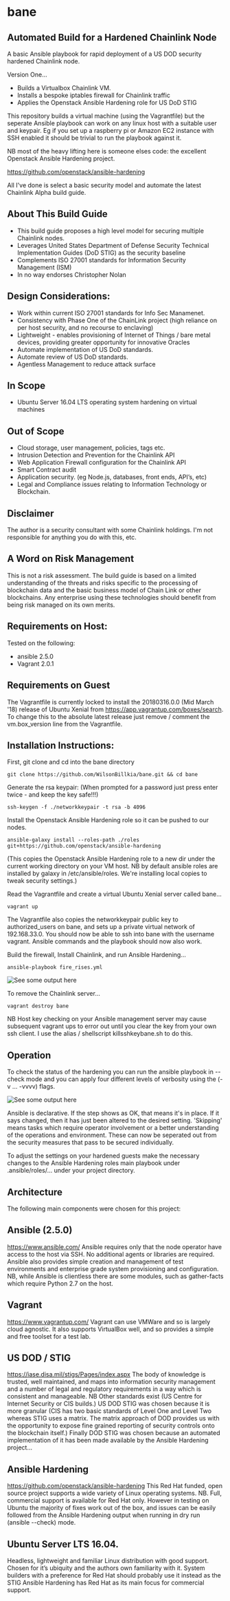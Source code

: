 # bane

## Automated Build for a Hardened Chainlink Node
A basic Ansible playbook for rapid deployment of a US DOD security hardened Chainlink node. 

Version One...
* Builds a Virtualbox Chainlink VM.
* Installs a bespoke iptables firewall for Chainlink traffic 
* Applies the Openstack Ansible Hardening role for US DoD STIG  

This repository builds a virtual machine (using the Vagrantfile) but the seperate Ansible playbook can work on any linux host with a suitable user and keypair. Eg if you set up a raspberry pi or Amazon EC2 instance with SSH enabled it should be trivial to run the playbook against it.

NB most of the heavy lifting here is someone elses code: the excellent Openstack Ansible Hardening project. 

https://github.com/openstack/ansible-hardening 

All I've done is select a basic security model and automate the latest Chainlink Alpha build guide.

## About This Build Guide
* This build guide proposes a high level model for securing multiple Chainlink nodes.
* Leverages United States Department of Defense Security Technical Implementation Guides (DoD STIG) as the security baseline
* Complements ISO 27001 standards for Information Security Management (ISM) 
* In no way endorses Christopher Nolan 

## Design Considerations:
* Work within current ISO 27001 standards for Info Sec Manamenet.
* Consistency with Phase One of the ChainLink project (high reliance on per host security, and no recourse to enclaving)
* Lightweight - enables provisioning of Internet of Things / bare metal devices, providing greater opportunity for innovative Oracles
* Automate implementation of US DoD standards.
* Automate review of US DoD standards.
* Agentless Management to reduce attack surface

## In Scope
* Ubuntu Server 16.04 LTS operating system hardening on virtual machines

## Out of Scope 
* Cloud storage, user management, policies, tags etc. 
* Intrusion Detection and Prevention for the Chainlink API
* Web Application Firewall configuration for the Chainlink API
* Smart Contract audit
* Application security. (eg Node.js, databases, front ends, API’s, etc)
* Legal and Compliance issues relating to Information Technology or Blockchain.

## Disclaimer
The author is a security consultant with some Chainlink holdings. I'm not responsible for anything you do with this, etc. 

## A Word on Risk Management
This is not a risk assessment. The build guide is based on a limited understanding of the threats and risks specific to the processing of blockchain data and the basic business model of Chain Link or other blockchains.
Any enterprise using these technologies should benefit from being risk managed on its own merits.

## Requirements on Host:
Tested on the following:
* ansible 2.5.0
* Vagrant 2.0.1

## Requirements on Guest
The Vagrantfile is currently locked to install the 20180316.0.0 (Mid March '18) release of Ubuntu Xenial from https://app.vagrantup.com/boxes/search. To change this to the absolute latest release just remove / comment the vm.box_version line from the Vagrantfile. 

## Installation Instructions:
First, git clone and cd into the bane directory 
```
git clone https://github.com/WilsonBillkia/bane.git && cd bane
```
Generate the rsa keypair: (When prompted for a password just press enter twice - and keep the key safe!!!)
```
ssh-keygen -f ./networkkeypair -t rsa -b 4096
```

Install the Openstack Ansible Hardening role so it can be pushed to our nodes.
```
ansible-galaxy install --roles-path ./roles git+https://github.com/openstack/ansible-hardening
```
(This copies the Openstack Ansible Hardening role to a new dir under the current working directory on your VM host. NB by default ansible roles are installed by galaxy in /etc/ansible/roles. We're installing local copies to tweak security settings.) 

Read the Vagrantfile and create a virtual Ubuntu Xenial server called bane... 

```
vagrant up  
```
The Vagrantfile also copies the networkkeypair public key to authorized_users on bane, and sets up a private virtual network of 192.168.33.0. You should now be able to ssh into bane with the username vagrant. Ansible commands and the playbook should now also work.

Build the firewall, Install Chainlink, and run Ansible Hardening...

```
ansible-playbook fire_rises.yml
```

![See some output here](bane.jpg?raw=true "Building a Chainlink")

To remove the Chainlink server...
```
vagrant destroy bane
```
NB Host key checking on your Ansible management server may cause subsequent vagrant ups to error out until you clear the key from your own ssh client. I use the alias / shellscript killsshkeybane.sh to do this. 

## Operation

To check the status of the hardening you can run the ansible playbook in --check mode and you can apply four different levels of verbosity using the (-v ... -vvvv) flags.

![See some output here](stig_guide.PNG?raw=true "Hardening Output")

Ansible is declarative. If the step shows as OK, that means it's in place. If it says changed, then it has just been altered to the desired setting. 'Skipping' means tasks which require operator involvement or a better understanding of the operations and environment. These can now be seperated out from the security measures that pass to be secured individually.

To adjust the settings on your hardened guests make the necessary changes to the Ansible Hardening roles main playbook under .ansible/roles/... under your project directory.

## Architecture
The following main components were chosen for this project:

## Ansible (2.5.0)
https://www.ansible.com/ 
Ansible requires only that the node operator have access to the host via SSH. No additional agents or libraries are required. Ansible also provides simple creation and management of test environments and enterprise grade system provisioning and configuration.
NB, while Ansible is clientless there are some modules, such as gather-facts which require Python 2.7 on the host. 

## Vagrant 
https://www.vagrantup.com/ 
Vagrant can use VMWare and so is largely cloud agnostic. It also supports VirtualBox well, and so provides a simple and free toolset for a test lab.

## US DOD / STIG
https://iase.disa.mil/stigs/Pages/index.aspx
The body of knowledge is trusted, well maintained, and maps into information security management and a number of legal and regulatory requirements in a way which is consistent and manageable. 
NB Other standards exist (US Centre for Internet Security or CIS builds.) US DOD STIG was chosen because it is more granular (CIS has two basic standards of Level One and Level Two whereas STIG uses a matrix. The matrix approach of DOD provides us with the opportunity to expose fine grained reporting of security controls onto the blockchain itself.)
Finally DOD STIG was chosen because an automated implementation of it has been made available by the Ansible Hardening project…

## Ansible Hardening
https://github.com/openstack/ansible-hardening 
This Red Hat funded, open source project supports a wide variety of Linux operating systems.
NB. Full, commercial support is available for Red Hat only. However in testing on Ubuntu the majority of fixes work out of the box, and issues can be easily followed from the Ansible Hardening output when running in dry run (ansible --check) mode. 


## Ubuntu Server LTS 16.04.
Headless, lightweight and familiar Linux distribution with good support. Chosen for it’s ubiquity and the authors own familiarity with it. System builders with a preference for Red Hat should probably use it instead as the STIG Ansible Hardening has Red Hat as its main focus for commercial support. 
